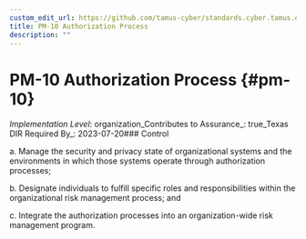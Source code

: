 ```yaml
---
custom_edit_url: https://github.com/tamus-cyber/standards.cyber.tamus.edu/tree/main/static/content/tamus.edu/TAMUS_profile.xml
title: PM-10 Authorization Process
description: ""
---
```


# PM-10 Authorization Process {#pm-10}

_Implementation Level_: organization_Contributes to Assurance_: true_Texas DIR Required By_: 2023-07-20### Control

a. Manage the security and privacy state of organizational systems and the environments in which those systems operate through authorization processes;

b. Designate individuals to fulfill specific roles and responsibilities within the organizational risk management process; and

c. Integrate the authorization processes into an organization-wide risk management program.

